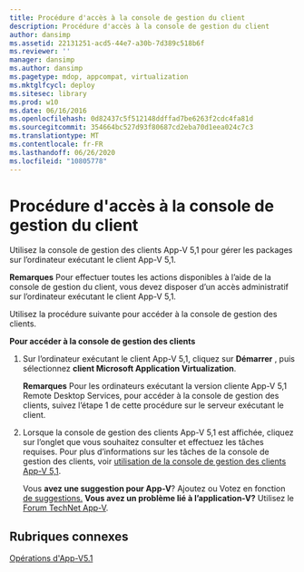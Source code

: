 ```yaml
---
title: Procédure d'accès à la console de gestion du client
description: Procédure d'accès à la console de gestion du client
author: dansimp
ms.assetid: 22131251-acd5-44e7-a30b-7d389c518b6f
ms.reviewer: ''
manager: dansimp
ms.author: dansimp
ms.pagetype: mdop, appcompat, virtualization
ms.mktglfcycl: deploy
ms.sitesec: library
ms.prod: w10
ms.date: 06/16/2016
ms.openlocfilehash: 0d82437c5f512148ddffad7be6263f2cdc4fa81d
ms.sourcegitcommit: 354664bc527d93f80687cd2eba70d1eea024c7c3
ms.translationtype: MT
ms.contentlocale: fr-FR
ms.lasthandoff: 06/26/2020
ms.locfileid: "10805778"
---
```

# Procédure d'accès à la console de gestion du client


Utilisez la console de gestion des clients App-V 5,1 pour gérer les packages sur l’ordinateur exécutant le client App-V 5,1.

**Remarques**  Pour effectuer toutes les actions disponibles à l’aide de la console de gestion du client, vous devez disposer d’un accès administratif sur l’ordinateur exécutant le client App-V 5,1.

 

Utilisez la procédure suivante pour accéder à la console de gestion des clients.

**Pour accéder à la console de gestion des clients**

1.  Sur l’ordinateur exécutant le client App-V 5,1, cliquez sur **Démarrer** , puis sélectionnez **client Microsoft Application Virtualization**.

    **Remarques**  Pour les ordinateurs exécutant la version cliente App-V 5,1 Remote Desktop Services, pour accéder à la console de gestion des clients, suivez l’étape 1 de cette procédure sur le serveur exécutant le client.

     

2.  Lorsque la console de gestion des clients App-V 5,1 est affichée, cliquez sur l’onglet que vous souhaitez consulter et effectuez les tâches requises. Pour plus d’informations sur les tâches de la console de gestion des clients, voir [utilisation de la console de gestion des clients App-V 5,1](using-the-app-v-51-client-management-console.md).

    Vous **avez une suggestion pour App-V**? Ajoutez ou Votez en fonction [de suggestions.](http://appv.uservoice.com/forums/280448-microsoft-application-virtualization) **Vous avez un problème lié à l’application-V?** Utilisez le [Forum TechNet App-V](https://social.technet.microsoft.com/Forums/home?forum=mdopappv).

## Rubriques connexes


[Opérations d'App-V5.1](operations-for-app-v-51.md)

 

 





